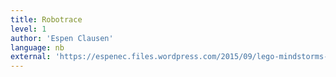 ```yaml
---
title: Robotrace
level: 1
author: 'Espen Clausen'
language: nb
external: 'https://espenec.files.wordpress.com/2015/09/lego-mindstorms-del-1-4.pdf'
---
```

